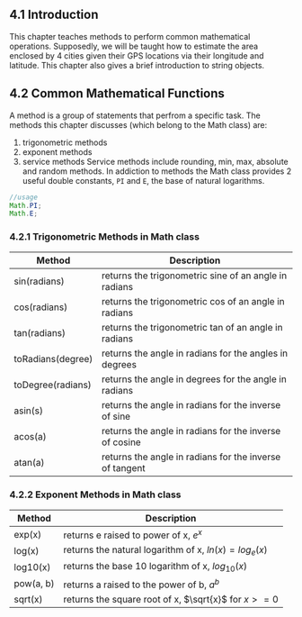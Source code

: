 ## 4.1 Introduction
This chapter teaches methods to perform common mathematical operations.  Supposedly, we will be taught how to estimate the area enclosed by 4 cities given their GPS locations via their longitude and latitude. This chapter also gives a brief introduction to string objects.

## 4.2 Common Mathematical Functions
A method is a group of statements that perfrom a specific task.
The methods this chapter discusses (which belong to the Math class) are:
1. trigonometric methods
2. exponent methods
3. service methods
Service methods include rounding, min,  max, absolute and random methods. In addiction to methods the Math class provides 2 useful double constants, `PI` and `E`, the base of natural logarithms.
```java
//usage
Math.PI;
Math.E;
```

### 4.2.1 Trigonometric Methods in Math class

| Method            | Description                                             |
| ----------------- | ------------------------------------------------------- |
| sin(radians)      | returns the trigonometric sine of an angle in radians   |
| cos(radians)      | returns the trigonometric cos of an angle in radians    |
| tan(radians)      | returns the trigonometric tan of an angle in radians    |
| toRadians(degree) | returns the angle in radians for the angles in degrees  |
| toDegree(radians) | returns the angle in degrees for the angle in radians   |
| asin(s)           | returns the angle in radians for the inverse of sine    |
| acos(a)           | returns the angle in radians for the inverse of cosine  |
| atan(a)           | returns the angle in radians for the inverse of tangent |

### 4.2.2 Exponent Methods in Math class

| Method    | Description                                             |
| --------- | ------------------------------------------------------- |
| exp(x)    | returns e raised to power of x, $e^{x}$                 |
| log(x)    | returns the natural logarithm of x, $ln(x)= log_{e}(x)$ |
| log10(x)  | returns the base 10 logarithm of x, $log_{10}(x)$       |
| pow(a, b) | returns a raised to the power of b, $a^{b}$             |
| sqrt(x)   | returns the square root of x, $\sqrt{x}$  for $x>=0$    |
